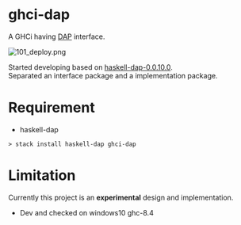 
# ghci-dap

A GHCi having [DAP](https://code.visualstudio.com/docs/extensions/example-debuggers) interface.


![101_deploy.png](https://raw.githubusercontent.com/phoityne/haskell-debug-adapter/master/docs/design/101_deploy.png)

Started developing based on [haskell-dap-0.0.10.0](https://hackage.haskell.org/package/haskell-dap).  
Separated an interface package and a implementation package.


# Requirement
  - haskell-dap

```
> stack install haskell-dap ghci-dap
```


# Limitation
Currently this project is an __experimental__ design and implementation.

* Dev and checked on windows10 ghc-8.4

